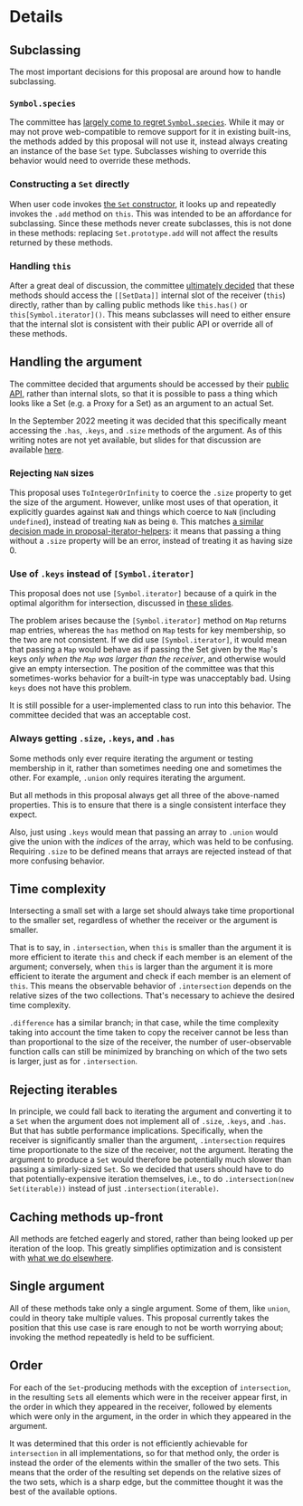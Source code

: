 # Details

## Subclassing

The most important decisions for this proposal are around how to handle subclassing.

### `Symbol.species`

The committee has [largely come to regret `Symbol.species`](https://github.com/tc39/proposal-rm-builtin-subclassing#type-iii-customizable-subclass-instance-creation-in-built-in-methods). While it may or may not prove web-compatible to remove support for it in existing built-ins, the methods added by this proposal will not use it, instead always creating an instance of the base `Set` type. Subclasses wishing to override this behavior would need to override these methods.

### Constructing a `Set` directly

When user code invokes [the `Set` constructor](https://tc39.es/ecma262/multipage/keyed-collections.html#sec-set-iterable), it looks up and repeatedly invokes the `.add` method on `this`. This was intended to be an affordance for subclassing. Since these methods never create subclasses, this is not done in these methods: replacing `Set.prototype.add` will not affect the results returned by these methods.

### Handling `this`

After a great deal of discussion, the committee [ultimately decided](https://github.com/tc39/notes/blob/6f7e075341e435f22777b07a3ee5141442d2d8a7/meetings/2022-03/mar-31.md#extending-built-ins) that these methods should access the `[[SetData]]` internal slot of the receiver (`this`) directly, rather than by calling public methods like `this.has()` or `this[Symbol.iterator]()`. This means subclasses will need to either ensure that the internal slot is consistent with their public API or override all of these methods.

## Handling the argument

The committee decided that arguments should be accessed by their [public API](https://github.com/tc39/notes/blob/6f7e075341e435f22777b07a3ee5141442d2d8a7/meetings/2022-03/mar-31.md#extending-built-ins), rather than internal slots, so that it is possible to pass a thing which looks like a Set (e.g. a Proxy for a Set) as an argument to an actual Set.

In the September 2022 meeting it was decided that this specifically meant accessing the `.has`, `.keys`, and `.size` methods of the argument. As of this writing notes are not yet available, but slides for that discussion are available [here](https://docs.google.com/presentation/d/1HCqPMsWiTtsn92gA3b1luVpnVHWVVR0iKaAE0marxkA).

### Rejecting `NaN` sizes

This proposal uses `ToIntegerOrInfinity` to coerce the `.size` property to get the size of the argument. However, unlike most uses of that operation, it explicitly guardes against `NaN` and things which coerce to `NaN` (including `undefined`), instead of treating `NaN` as being `0`. This matches [a similar decision made in proposal-iterator-helpers](https://github.com/tc39/proposal-iterator-helpers/issues/169): it means that passing a thing without a `.size` property will be an error, instead of treating it as having size 0.

### Use of `.keys` instead of `[Symbol.iterator]`

This proposal does not use `[Symbol.iterator]` because of a quirk in the optimal algorithm for intersection, discussed in [these slides](https://docs.google.com/presentation/d/1HCqPMsWiTtsn92gA3b1luVpnVHWVVR0iKaAE0marxkA/edit#slide=id.g106f4536d9_0_109).

The problem arises because the `[Symbol.iterator]` method on `Map` returns map entries, whereas the `has` method on `Map` tests for key membership, so the two are not consistent. If we did use `[Symbol.iterator]`, it would mean that passing a `Map` would behave as if passing the Set given by the `Map`'s keys _only when the `Map` was larger than the receiver_, and otherwise would give an empty intersection. The position of the committee was that this sometimes-works behavior for a built-in type was unacceptably bad. Using `keys` does not have this problem.

It is still possible for a user-implemented class to run into this behavior. The committee decided that was an acceptable cost.

### Always getting `.size`, `.keys`, and `.has`

Some methods only ever require iterating the argument or testing membership in it, rather than sometimes needing one and sometimes the other. For example, `.union` only requires iterating the argument.

But all methods in this proposal always get all three of the above-named properties. This is to ensure that there is a single consistent interface they expect.

Also, just using `.keys` would mean that passing an array to `.union` would give the union with the _indices_ of the array, which was held to be confusing. Requiring `.size` to be defined means that arrays are rejected instead of that more confusing behavior.

## Time complexity

Intersecting a small set with a large set should always take time proportional to the smaller set, regardless of whether the receiver or the argument is smaller.

That is to say, in `.intersection`, when `this` is smaller than the argument it is more efficient to iterate `this` and check if each member is an element of the argument; conversely, when `this` is larger than the argument it is more efficient to iterate the argument and check if each member is an element of `this`. This means the observable behavior of `.intersection` depends on the relative sizes of the two collections. That's necessary to achieve the desired time complexity.

`.difference` has a similar branch; in that case, while the time complexity taking into account the time taken to copy the receiver cannot be less than than proportional to the size of the receiver, the number of user-observable function calls can still be minimized by branching on which of the two sets is larger, just as for `.intersection`.

## Rejecting iterables

In principle, we could fall back to iterating the argument and converting it to a `Set` when the argument does not implement all of `.size`, `.keys`, and `.has`. But that has subtle  performance implications. Specifically, when the receiver is significantly smaller than the argument, `.intersection` requires time proportionate to the size of the receiver, not the argument. Iterating the argument to produce a `Set` would therefore be potentially much slower than passing a similarly-sized `Set`. So we decided that users should have to do that potentially-expensive iteration themselves, i.e., to do `.intersection(new Set(iterable))` instead of just `.intersection(iterable)`.

## Caching methods up-front

All methods are fetched eagerly and stored, rather than being looked up per iteration of the loop. This greatly simplifies optimization and is consistent with [what we do elsewhere](https://github.com/tc39/ecma262/issues/1505#issuecomment-481778163).

## Single argument

All of these methods take only a single argument. Some of them, like `union`, could in theory take multiple values. This proposal currently takes the position that this use case is rare enough to not be worth worrying about; invoking the method repeatedly is held to be sufficient.

## Order

For each of the `Set`-producing methods with the exception of `intersection`, in the resulting `Set`s all elements which were in the receiver appear first, in the order in which they appeared in the receiver, followed by elements which were only in the argument, in the order in which they appeared in the argument.

It was determined that this order is not efficiently achievable for `intersection` in all implementations, so for that method only, the order is instead the order of the elements within the smaller of the two sets. This means that the order of the resulting set depends on the relative sizes of the two sets, which is a sharp edge, but the committee thought it was the best of the available options.
